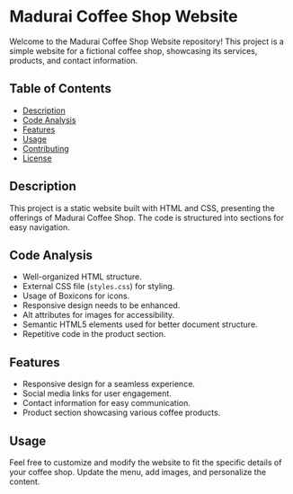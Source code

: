 # Madurai Coffee Shop Website

Welcome to the Madurai Coffee Shop Website repository! This project is a simple website for a fictional coffee shop, showcasing its services, products, and contact information.

## Table of Contents

- [Description](#description)
- [Code Analysis](#code-analysis)
- [Features](#features)
- [Usage](#usage)
- [Contributing](#contributing)
- [License](#license)

## Description

This project is a static website built with HTML and CSS, presenting the offerings of Madurai Coffee Shop. The code is structured into sections for easy navigation.

## Code Analysis

- Well-organized HTML structure.
- External CSS file (`styles.css`) for styling.
- Usage of Boxicons for icons.
- Responsive design needs to be enhanced.
- Alt attributes for images for accessibility.
- Semantic HTML5 elements used for better document structure.
- Repetitive code in the product section.

## Features

- Responsive design for a seamless experience.
- Social media links for user engagement.
- Contact information for easy communication.
- Product section showcasing various coffee products.

## Usage

Feel free to customize and modify the website to fit the specific details of your coffee shop. Update the menu, add images, and personalize the content.

